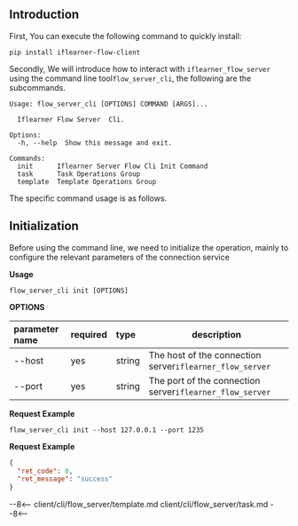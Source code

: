 ## Introduction

First, You can execute the following command to quickly install:
```shell
pip install iflearner-flow-client
```

Secondly, We will introduce how to interact with `iflearner_flow_server` using the command line tool`flow_server_cli`, the following are
the subcommands.
```shell
Usage: flow_server_cli [OPTIONS] COMMAND [ARGS]...

  Iflearner Flow Server  Cli.

Options:
  -h, --help  Show this message and exit.

Commands:
  init      Iflearner Server Flow Cli Init Command
  task      Task Operations Group
  template  Template Operations Group
```

The specific command usage is as follows.


## Initialization

Before using the command line, we need to initialize the operation, mainly to configure the relevant parameters of the connection service

**Usage**
```shell
flow_server_cli init [OPTIONS]
```

**OPTIONS**

| parameter name |required | type | description |
| :-------------- | :--- | :----- | ------------------------------------------------------------- |
| --host | yes | string | The host of the connection server`iflearner_flow_server`  |
| --port | yes | string | The port of the connection server`iflearner_flow_server` |

**Request Example**

```shell
flow_server_cli init --host 127.0.0.1 --port 1235
```

**Request Example**
```json
{
  "ret_code": 0,
  "ret_message": "success"
}
```

--8<--
client/cli/flow_server/template.md
client/cli/flow_server/task.md
--8<--